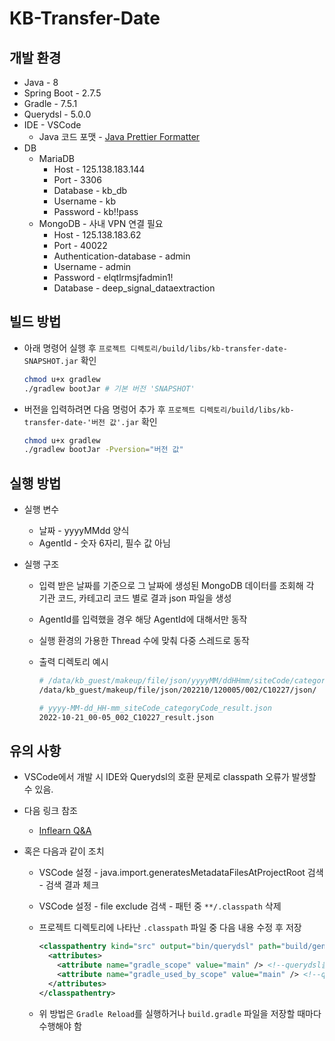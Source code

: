 # KB-Transfer-Date

## 개발 환경

- Java - 8
- Spring Boot - 2.7.5
- Gradle - 7.5.1
- Querydsl - 5.0.0
- IDE - VSCode
  - Java 코드 포맷 - [Java Prettier Formatter](https://marketplace.visualstudio.com/items?itemName=mwpb.java-prettier-formatter)
- DB
  - MariaDB
    - Host - 125.138.183.144
    - Port - 3306
    - Database - kb_db
    - Username - kb
    - Password - kb!!pass
  - MongoDB - 사내 VPN 연결 필요
    - Host - 125.138.183.62
    - Port - 40022
    - Authentication-database - admin
    - Username - admin
    - Password - elqtlrmsjfadmin1!
    - Database - deep_signal_dataextraction

## 빌드 방법

- 아래 명령어 실행 후 `프로젝트 디렉토리/build/libs/kb-transfer-date-SNAPSHOT.jar` 확인

  ```sh
  chmod u+x gradlew
  ./gradlew bootJar # 기본 버전 'SNAPSHOT'
  ```

- 버전을 입력하려면 다음 명렁어 추가 후 `프로젝트 디렉토리/build/libs/kb-transfer-date-'버전 값'.jar` 확인

  ```sh
  chmod u+x gradlew
  ./gradlew bootJar -Pversion="버전 값"
  ```

## 실행 방법

- 실행 변수

  - 날짜 - yyyyMMdd 양식
  - AgentId - 숫자 6자리, 필수 값 아님

- 실행 구조

  - 입력 받은 날짜를 기준으로 그 날짜에 생성된 MongoDB 데이터를 조회해 각 기관 코드, 카테고리 코드 별로 결과 json 파일을 생성
  - AgentId를 입력했을 경우 해당 AgentId에 대해서만 동작
  - 실행 환경의 가용한 Thread 수에 맞춰 다중 스레드로 동작
  - 출력 디렉토리 예시

    ```sh
    # /data/kb_guest/makeup/file/json/yyyyMM/ddHHmm/siteCode/categoryCode/json/
    /data/kb_guest/makeup/file/json/202210/120005/002/C10227/json/

    # yyyy-MM-dd_HH-mm_siteCode_categoryCode_result.json
    2022-10-21_00-05_002_C10227_result.json
    ```

## 유의 사항

- VSCode에서 개발 시 IDE와 Querydsl의 호환 문제로 classpath 오류가 발생할 수 있음.
- 다음 링크 참조
  - [Inflearn Q&A](https://www.inflearn.com/questions/35226)
- 혹은 다음과 같이 조치

  - VSCode 설정 - java.import.generatesMetadataFilesAtProjectRoot 검색 - 검색 결과 체크
  - VSCode 설정 - file exclude 검색 - 패턴 중 `**/.classpath` 삭제
  - 프로젝트 디렉토리에 나타난 `.classpath` 파일 중 다음 내용 수정 후 저장

    ```xml
    <classpathentry kind="src" output="bin/querydsl" path="build/generated/querydsl">
      <attributes>
        <attribute name="gradle_scope" value="main" /> <!--querydsl을 main으로 변경-->
        <attribute name="gradle_used_by_scope" value="main" /> <!--querydsl을 main으로 변경-->
      </attributes>
    </classpathentry>
    ```

  - 위 방법은 `Gradle Reload`를 실행하거나 `build.gradle` 파일을 저장할 때마다 수행해야 함
